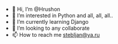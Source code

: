 - 👋 Hi, I’m @Hrushon
- 👀 I’m interested in Python and all, all, all..
- 🌱 I’m currently learning Django
- 💞️ I’m looking to any collaborate
- 📫 How to reach me stebljan@ya.ru

<!---
Hrushon/Hrushon is a ✨ special ✨ repository because its `README.md` (this file) appears on your GitHub profile.
You can click the Preview link to take a look at your changes.
--->

